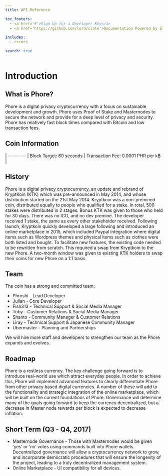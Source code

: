 ```yaml
---
title: API Reference

toc_footers:
  - <a href='#'>Sign Up for a Developer Key</a>
  - <a href='https://github.com/lord/slate'>Documentation Powered by Slate</a>

includes:
  - errors

search: true
---
```


# Introduction

## What is Phore?

Phore is a digital privacy cryptocurrency with a focus on sustainable development and growth. Phore uses Proof of Stake and Masternodes to secure the network and provide for a deep level of privacy and security. Phore has relatively fast block times compared with Bitcoin and low transaction fees. 

## Coin Information

 | 
--------- |
Block Target: 60 seconds |
Transaction Fee: 0.0001 PHR per kB |

## History

Phore is a digital privacy cryptocurrency, an update and rebrand of KryptKoin (KTK) which was
pre-announced in May 2014, and whose distribution started on the 21st May 2014.
Kryptkoin was a non-premined coin, distributed equally to people who qualified for a stake. In
total, 500 stakes were distributed in 2 stages. Bonus KTK was given to those who held for 30
days. There was no ICO, and no dev premine. The developer received 1 stake, the same as
every other stakeholder received. Following launch, Kryptkoin quickly developed a large
following and introduced an online marketplace in 2015, which included Paypal integration
where digital items such as Wordpress themes and physical items such as clothes were both
listed and bought.
To facilitate new features, the existing code needed to be rewritten from scratch. This required
a swap from Kryptkoin to the new Phore.
A two-month window was given to existing KTK holders to swap their coins for new Phore on a
1:1 basis.

## Team

The coin has a strong and committed team:
- Phroshi - Lead Developer
- Julian - Core Developer
- Fish313 - Technical Support & Social Media Manager
- Toby - Customer Relations & Social Media Manager
- Shanto - Community Manager & Customer Relations
- Liray - Technical Support & Japanese Community Manager
- Ubermaster - Planning and Partnerships

We will hire more staff and developers to strengthen our team as the Phore expands and
evolves.

## Roadmap

Phore is a restless currency.
The key challenge going forward is to introduce real-world use which attract everyday
people. In order to achieve this, Phore will implement advanced features to clearly differentiate
Phore from other privacy based digital currencies.
A number of these will add to the functionality and strategic integration of the online
marketplace, which will be built on the current foundations of Phore.
Governance will determine many of the goals going forward to keep the currency decentralized, but a decrease in Master node rewards per block is expected to decrease
inflation.

## Short Term (Q3 - Q4, 2017)

- Masternode Governance - Those with Masternodes would be given ‘yes’ or ‘no’ votes
    using commands built into Phore wallets. Decentralized governance will allow a cryptocurrency
    network to grow, and incorporate democratic procedures that will ensure the
    longevity of the project, leading to a truly decentralized management system.
- Online Marketplace - UI compatibility for all devices. 